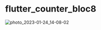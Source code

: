 # flutter_counter_bloc8

![photo_2023-01-24_14-08-02](https://user-images.githubusercontent.com/49438937/214276516-27450248-b1ee-4ca2-9b59-3773bf2d6532.jpg)
